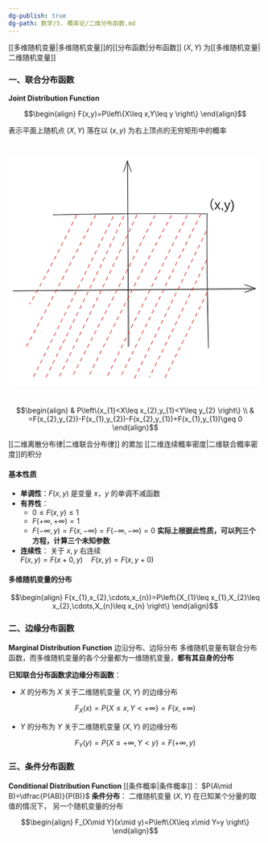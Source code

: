 ```yaml
---
dg-publish: true
dg-path: 数学/5. 概率论/二维分布函数.md
---
```


[[多维随机变量\|多维随机变量]]的[[分布函数\|分布函数]]
$(X,Y)$ 为[[多维随机变量\|二维随机变量]]

### 一、联合分布函数
**Joint Distribution Function**

$$\begin{align}
F(x,y)=P\left\{X\leq x,Y\leq y \right\}
\end{align}$$

表示平面上随机点 $(X, Y)$ 落在以 $(x,y)$ 为右上顶点的无穷矩形中的概率

<svg xmlns="http://www.w3.org/2000/svg" version="1.1" viewBox="0 0 561.2374819269367 511.2334892981923" width="500" height="511.2334892981923">  <!-- svg-source:excalidraw -->    <defs>    <style class="style-fonts">      @font-face {        font-family: "Virgil";        src: url("https://excalidraw.com/Virgil.woff2");      }      @font-face {        font-family: "Cascadia";        src: url("https://excalidraw.com/Cascadia.woff2");      }      @font-face {        font-family: "Assistant";        src: url("https://excalidraw.com/Assistant-Regular.woff2");      }    </style>      </defs>  <rect x="0" y="0" width="561.2374819269367" height="511.2334892981923" fill="#ffffff"/><g stroke-linecap="round"><g transform="translate(10.852619948983374 300.473673299455) rotate(0 269.94827868891684 -1.9970972397748028)"><path d="M-0.85 0.78 C89.32 0.15, 450.14 -2.72, 540.38 -3.44 M0.9 0.15 C91.01 -0.87, 449.8 -4.31, 539.69 -5.28" stroke="#1e1e1e" stroke-width="1" fill="none"/></g><g transform="translate(10.852619948983374 300.473673299455) rotate(0 269.94827868891684 -1.9970972397748028)"><path d="M516.29 3.51 C523.36 2.31, 528.78 0.54, 539.69 -5.28 M516.29 3.51 C525.24 0.81, 531.72 -3.18, 539.69 -5.28" stroke="#1e1e1e" stroke-width="1" fill="none"/></g><g transform="translate(10.852619948983374 300.473673299455) rotate(0 269.94827868891684 -1.9970972397748028)"><path d="M516.12 -13.59 C523.29 -10.55, 528.74 -8.09, 539.69 -5.28 M516.12 -13.59 C525 -10.51, 531.54 -8.74, 539.69 -5.28" stroke="#1e1e1e" stroke-width="1" fill="none"/></g></g><mask/><g stroke-linecap="round"><g transform="translate(267.3795460270326 425.3284395467742) rotate(0 -0.6816254214725177 -207.44784321395076)"><path d="M-0.41 0.44 C-0.58 -68.82, -1.09 -345.96, -1.22 -415.33 M1.58 -0.37 C1.27 -69.48, -1.52 -344.94, -2.09 -414.02" stroke="#1e1e1e" stroke-width="1" fill="none"/></g><g transform="translate(267.3795460270326 425.3284395467742) rotate(0 -0.6816254214725177 -207.44784321395076)"><path d="M6.68 -390.61 C4.85 -397.14, 0.86 -403.83, -2.09 -414.02 M6.68 -390.61 C5.05 -396.45, 2.54 -401.44, -2.09 -414.02" stroke="#1e1e1e" stroke-width="1" fill="none"/></g><g transform="translate(267.3795460270326 425.3284395467742) rotate(0 -0.6816254214725177 -207.44784321395076)"><path d="M-10.42 -390.45 C-7.33 -396.97, -6.39 -403.71, -2.09 -414.02 M-10.42 -390.45 C-8.13 -396.45, -6.71 -401.47, -2.09 -414.02" stroke="#1e1e1e" stroke-width="1" fill="none"/></g></g><mask/><g stroke-linecap="round"><g transform="translate(99.9255969996384 131.18620986735885) rotate(0 171.94055695113911 -1.1747685760008721)"><path d="M0 0 C110.76 -2.19, 219.43 -3, 343.88 -2.35 M0 0 C116.29 -2.97, 231.69 -3.2, 343.88 -2.35" stroke="#1e1e1e" stroke-width="1" fill="none"/></g></g><mask/><g stroke-linecap="round"><g transform="translate(443.2963526173221 129.3470646425547) rotate(0 1.5311084963873327 149.53862760869043)"><path d="M0 0 C-1.83 78.3, 1.27 158.19, 3.06 299.08 M0 0 C-0.41 102.16, -0.49 205.04, 3.06 299.08" stroke="#1e1e1e" stroke-width="1" fill="none"/></g></g><mask/><g transform="translate(431.41833762670467 93.36849417039207) rotate(0 36.5517578125 16.099999999999994)"><text x="0" y="25.760546874999996" font-family="Helvetica, Segoe UI Emoji" font-size="28px" fill="#1e1e1e" text-anchor="start" style="white-space: pre;" direction="ltr" dominant-baseline="alphabetic">（x,y)</text></g><g stroke-linecap="round"><g transform="translate(151.8259999674433 132.0340137303003) rotate(0 -52.081745748024105 99.02626467515846)"><path d="M0 0 C-36.58 75.18, -75.52 148.87, -104.16 198.05" stroke="#e03131" stroke-width="1.5" fill="none" stroke-dasharray="8 9"/></g></g><mask/><g stroke-linecap="round"><g transform="translate(194.56111831551334 132.44269830160005) rotate(0 -78.89393700652658 149.67707632739172)"><path d="M0 0 C-40.49 76.13, -81.24 156.87, -157.79 299.35" stroke="#e03131" stroke-width="1.5" fill="none" stroke-dasharray="8 9"/></g></g><mask/><g stroke-linecap="round"><g transform="translate(257.15406745607197 133.99270326075583) rotate(0 -86.71158746030596 180.0444434552378)"><path d="M0 0 C-39.93 89.69, -83.91 178.82, -173.42 360.09" stroke="#e03131" stroke-width="1.5" fill="none" stroke-dasharray="8 9"/></g></g><mask/><g stroke-linecap="round"><g transform="translate(326.7629594201885 132.5658227230827) rotate(0 -91.77952376218514 179.09677885395598)"><path d="M0 0 C-45.78 91.22, -93.23 185.12, -183.56 358.19" stroke="#e03131" stroke-width="1.5" fill="none" stroke-dasharray="8 9"/></g></g><mask/><g stroke-linecap="round"><g transform="translate(398.79878197586004 132.3202896873961) rotate(0 -89.93928313757829 181.33436758140007)"><path d="M0 0 C-57.65 117.88, -117.36 234.09, -179.88 362.67" stroke="#e03131" stroke-width="1.5" fill="none" stroke-dasharray="8 9"/></g></g><mask/><g stroke-linecap="round"><g transform="translate(441.462170792875 168.240518748777) rotate(0 -81.28373579969639 166.49648527470765)"><path d="M0 0 C-41.47 83.96, -82.76 169.79, -162.57 332.99" stroke="#e03131" stroke-width="1.5" fill="none" stroke-dasharray="8 9"/></g></g><mask/><g stroke-linecap="round"><g transform="translate(443.3420062163732 304.51704484116397) rotate(0 -46.94383488986227 95.1529920306672)"><path d="M0 0 C-35.92 74.75, -75.2 150.67, -93.89 190.31" stroke="#e03131" stroke-width="1.5" fill="none" stroke-dasharray="8 9"/></g></g><mask/><g stroke-linecap="round"><g transform="translate(442.1033723596015 232.14522105160955) rotate(0 -63.54705531868808 130.5695472709283)"><path d="M0 0 C-39.61 82.2, -79.25 163.88, -127.09 261.14" stroke="#e03131" stroke-width="1.5" fill="none" stroke-dasharray="8 9"/></g></g><mask/><g stroke-linecap="round"><g transform="translate(428.89567046484353 130.27856980421768) rotate(0 -89.26178465015892 181.17322504441316)"><path d="M0 0 C-45.59 91.11, -88.56 181.21, -178.52 362.35" stroke="#e03131" stroke-width="1.5" fill="none" stroke-dasharray="8 9"/></g></g><mask/><g stroke-linecap="round"><g transform="translate(363.6366690604955 132.30938966329919) rotate(0 -92.78261915223834 180.7096744964872)"><path d="M0 0 C-68.1 126.72, -133.67 256.6, -185.57 361.42" stroke="#e03131" stroke-width="1.5" fill="none" stroke-dasharray="8 9"/></g></g><mask/><g stroke-linecap="round"><g transform="translate(286.5096771664489 131.62902883037302) rotate(0 -87.3324159499598 181.76397175790208)"><path d="M0 0 C-50.7 109.57, -104.85 221.64, -174.66 363.53" stroke="#e03131" stroke-width="1.5" fill="none" stroke-dasharray="8 9"/></g></g><mask/><g stroke-linecap="round"><g transform="translate(233.73864513757235 135.2805468395799) rotate(0 -89.89215911385054 180.52229585765429)"><path d="M0 0 C-49.97 101.29, -100.21 203.55, -179.78 361.04" stroke="#e03131" stroke-width="1.5" fill="none" stroke-dasharray="8 9"/></g></g><mask/></svg>


$$\begin{align}
 & P\left\{x_{1}<X\leq x_{2},y_{1}<Y\leq y_{2} \right\} \\
 & =F(x_{2},y_{2})-F(x_{1},y_{2})-F(x_{2},y_{1})+F(x_{1},y_{1})\geq 0
\end{align}$$

[[二维离散分布律\|二维联合分布律]]   的累加
[[二维连续概率密度\|二维联合概率密度]]的积分
#### 基本性质
-  **单调性**：$F(x,y)$ 是变量 $x，y$ 的单调不减函数
-  **有界性**：
	- $0\leq F(x,y)\leq 1$
	-  $F(+\infty,+\infty)=1$
	-  $F(-\infty,y)=F(x,-\infty)=F(-\infty,-\infty)=0$
	**实际上根据此性质，可以列三个方程，计算三个未知参数**
- **连续性**：
	关于 $x, y$ 右连续  
	$F(x,y)=F(x+0,y)\quad F(x,y)=F(x,y+0)$

#### 多维随机变量的分布
$$\begin{align}
F(x_{1},x_{2},\cdots,x_{n})=P\left\{X_{1}\leq x_{1},X_{2}\leq x_{2},\cdots,X_{n}\leq x_{n} \right\}
\end{align}$$

### 二、边缘分布函数
**Marginal Distribution Function**
边沿分布、边际分布
多维随机变量有联合分布函数，而多维随机变量的各个分量都为一维随机变量，**都有其自身的分布**

**已知联合分布函数求边缘分布函数**：
-  $X$ 的分布为 $X$ 关于二维随机变量 $(X,Y)$ 的边缘分布

$$F_{X}(x)=P\left\{X\leq x,Y<+\infty \right\}=F(x,+\infty)$$

-  $Y$ 的分布为 $Y$ 关于二维随机变量 $(X,Y)$ 的边缘分布

$$F_{Y}(y)=P\left\{X\leq +\infty,Y< y\right\}=F(+\infty,y)$$


### 三、条件分布函数
**Conditional  Distribution Function**
[[条件概率\|条件概率]]： $P(A\mid B)=\dfrac{P(AB)}{P(B)}$
**条件分布**：
二维随机变量 $(X,Y)$ 在已知某个分量的取值的情况下，
另一个随机变量的分布

$$\begin{align}
F_{X\mid Y}(x\mid y)=P\left\{X\leq x\mid Y=y \right\}
\end{align}$$





